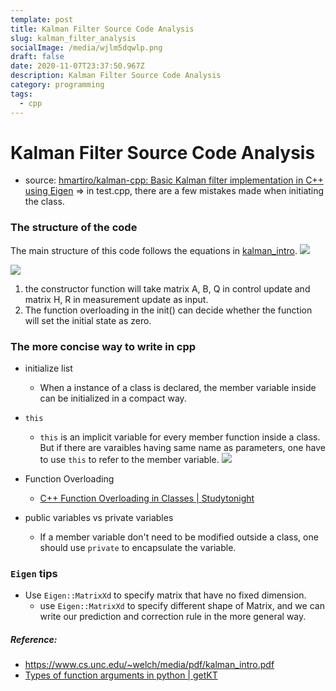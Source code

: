 ```yaml
---
template: post
title: Kalman Filter Source Code Analysis
slug: kalman_filter_analysis
socialImage: /media/wjlm5dqwlp.png
draft: false
date: 2020-11-07T23:37:50.967Z
description: Kalman Filter Source Code Analysis
category: programming
tags:
  - cpp
---
```

# Kalman Filter Source Code Analysis
- source: [hmartiro/kalman-cpp: Basic Kalman filter implementation in C++ using Eigen](https://github.com/hmartiro/kalman-cpp) => in test.cpp, there are a few mistakes made when initiating the class.

### The structure of the code
The main structure of this code follows the equations in [kalman_intro](https://www.cs.unc.edu/~welch/media/pdf/kalman_intro.pdf).
![](https://i.imgur.com/bdtAieZ.png)


![](https://i.imgur.com/kFO7Osu.png)
1. the constructor function will take matrix A, B, Q in control update and matrix H, R in measurement update as input.
2. The function overloading in the init() can decide whether the function will set the initial state as zero.


### The more concise way to write in cpp
- initialize list
    - When a instance of a class is declared, the member variable inside can be initialized in a compact way.
- `this`
    - `this` is an implicit variable for every member function inside a class. But if there are varaibles having same name as parameters, one have to use `this` to refer to the member variable.
    ![](https://i.imgur.com/Sv9Xips.png)

- Function Overloading
    - [C++ Function Overloading in Classes | Studytonight](https://www.studytonight.com/cpp/function-overloading.php)
- public variables vs private variables
    - If a member variable don't need to be modified outside a class, one should use `private` to encapsulate the variable.


### `Eigen` tips
- Use `Eigen::MatrixXd` to specify matrix that have no fixed dimension.
    - use `Eigen::MatrixXd` to specify different shape of Matrix, and we can write our prediction and correction rule in the more general way.



##### Reference:
- https://www.cs.unc.edu/~welch/media/pdf/kalman_intro.pdf
- [Types of function arguments in python | getKT](https://getkt.com/blog/types-of-function-arguments-in-python/)